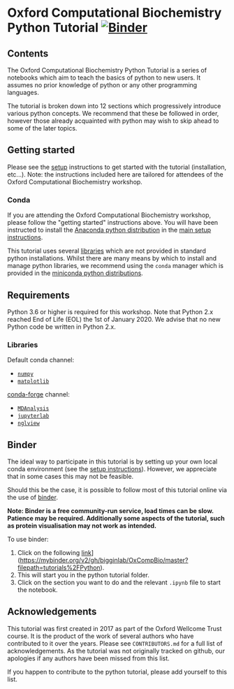 # Oxford Computational Biochemistry Python Tutorial [![Binder](https://mybinder.org/badge_logo.svg)](https://mybinder.org/v2/gh/bigginlab/OxCompBio/master?filepath=tutorials%2FPython)

## Contents

The Oxford Computational Biochemistry Python Tutorial is a series of notebooks which aim to teach the basics of python to new users. It assumes no prior knowledge of python or any other programming languages.

The tutorial is broken down into 12 sections which progressively introduce various python concepts. We recommend that these be followed in order, however those already acquainted with python may wish to skip ahead to some of the later topics.

## Getting started

Please see the [setup](setup.md) instructions to get started with the tutorial (installation, etc...).
Note: the instructions included here are tailored for attendees of the Oxford Computational Biochemistry workshop.

### Conda

If you are attending the Oxford Computational Biochemistry workshop, please follow the "getting started" instructions above. You will have been instructed to install the [Anaconda python distribution](https://www.anaconda.com/distribution/) in the [main setup instructions](../../setup.md).

This tutorial uses several [libraries](#Libraries) which are not provided in standard python installations. Whilst there are many means by which to install and manage python libraries, we recommend using the `conda` manager which is provided in the [miniconda python distributions](https://docs.conda.io/en/latest/miniconda.html).

## Requirements

Python 3.6 or higher is required for this workshop. Note that Python 2.x reached End of Life (EOL) the 1st of January 2020. We advise that no new Python code be written in Python 2.x.

### Libraries

Default conda channel:

* [`numpy`](https://numpy.org/)
* [`matplotlib`](https://matplotlib.org/)

[conda-forge](https://conda-forge.org/) channel:

* [`MDAnalysis`](https://www.mdanalysis.org/)
* [`jupyterlab`](https://jupyterlab.readthedocs.io/en/stable/)
* [`nglview`](http://nglviewer.org/nglview/latest/)


## Binder

The ideal way to participate in this tutorial is by setting up your own local conda environment (see the [setup instructions](setup.md)). However, we appreciate that in some cases this may not be feasible.

Should this be the case, it is possible to follow most of this tutorial online via the use of [binder](https://mybinder.org/).

**Note: Binder is a free community-run service, load times can be slow. Patience may be required. Additionally some aspects of the tutorial, such as protein visualisation may not work as intended.**

To use binder:

1. Click on the following [link](https://mybinder.org/badge_logo.svg)](https://mybinder.org/v2/gh/bigginlab/OxCompBio/master?filepath=tutorials%2FPython).
2. This will start you in the python tutorial folder.
3. Click on the section you want to do and the relevant `.ipynb` file to start the notebook.


## Acknowledgements

This tutorial was first created in 2017 as part of the Oxford Wellcome Trust course. It is the product of the work of several authors who have contributed to it over the years. Please see `CONTRIBUTORS.md` for a full list of acknowledgements. As the tutorial was not originally tracked on github, our apologies if any authors have been missed from this list.

If you happen to contribute to the python tutorial, please add yourself to this list.

